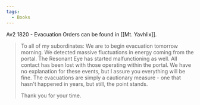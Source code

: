 ```yaml
---
tags:
  - Books
---
```


Av2 1820 - Evacuation Orders can be found in [[Mt. Yavhlix]].

> To all of my subordinates: We are to begin evacuation tomorrow morning. We detected massive fluctuations in energy coming from the portal. The Resonant Eye has started malfunctioning as well. All contact has been lost with those operating within the portal. We have no explanation for these events, but I assure you everything will be fine. The evacuations are simply a cautionary measure - one that hasn't happened in years, but still, the point stands.
>
> Thank you for your time.



